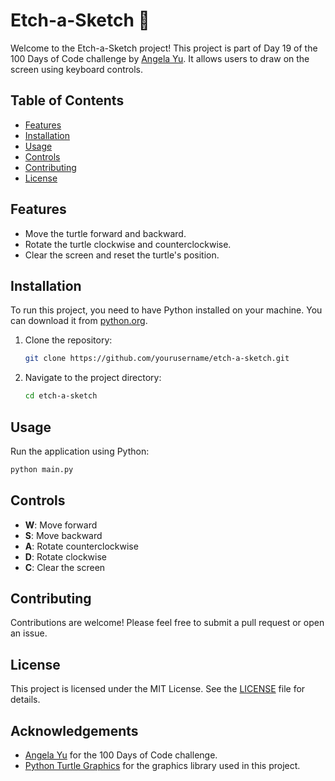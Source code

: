 # Etch-a-Sketch 🎨

Welcome to the Etch-a-Sketch project! This project is part of Day 19 of the 100 Days of Code challenge by [Angela Yu](https://www.udemy.com/course/100-days-of-code/). It allows users to draw on the screen using keyboard controls.

## Table of Contents
- [Features](#features)
- [Installation](#installation)
- [Usage](#usage)
- [Controls](#controls)
- [Contributing](#contributing)
- [License](#license)

## Features
- Move the turtle forward and backward.
- Rotate the turtle clockwise and counterclockwise.
- Clear the screen and reset the turtle's position.

## Installation
To run this project, you need to have Python installed on your machine. You can download it from [python.org](https://www.python.org/downloads/).

1. Clone the repository:
   ```bash
   git clone https://github.com/yourusername/etch-a-sketch.git
   ```
2. Navigate to the project directory:
   ```bash
   cd etch-a-sketch
   ```

## Usage
Run the application using Python:
```bash
python main.py
```

## Controls
- **W**: Move forward
- **S**: Move backward
- **A**: Rotate counterclockwise
- **D**: Rotate clockwise
- **C**: Clear the screen

## Contributing
Contributions are welcome! Please feel free to submit a pull request or open an issue.

## License
This project is licensed under the MIT License. See the [LICENSE](LICENSE) file for details.

## Acknowledgements
- [Angela Yu](https://www.udemy.com/course/100-days-of-code/) for the 100 Days of Code challenge.
- [Python Turtle Graphics](https://docs.python.org/3/library/turtle.html) for the graphics library used in this project.
